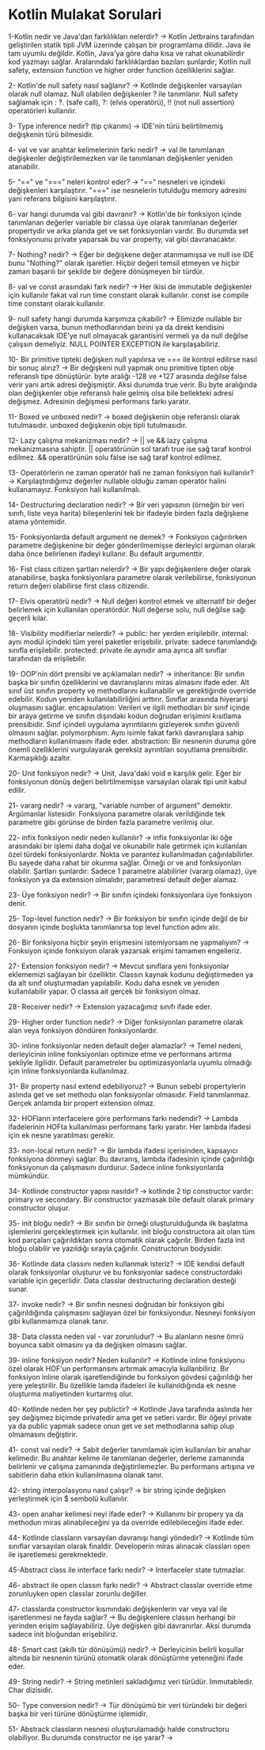 # Kotlin Mulakat Sorulari

1-Kotlin nedir ve Java'dan farklılıkları nelerdir?
-> Kotlin Jetbrains tarafından geliştirilen statik tipli JVM üzerinde çalışan bir programlama dilidir. Java ile tam uyumlu değildir. Kotlin, Java'ya göre daha kısa ve rahat okunabilirdir kod yazmayı sağlar. Aralarındaki farklılıklardan bazıları şunlardır; Kotlin null safety, extension function ve higher order function özelliklerini sağlar.

2- Kotlin'de null safety nasıl sağlanır?
-> Kotlinde değişkenler varsayılan olarak null olamaz. Null olabilen değişkenler ? ile tanımlanır. Null safety sağlamak için : ?. (safe call), ?: (elvis operatörü), !! (not null assertion) operatörleri kullanılır.

3- Type inference nedir? (tip çıkarımı)
-> IDE'nin türü belirtilmemiş değişkenin türü bilmesidir.

4- val ve var anahtar kelimelerinin farkı nedir?
-> val ile tanımlanan değişkenler değiştirilemezken var ile tanımlanan değişkenler yeniden atanabilir.

5- "==" ve "===" neleri kontrol eder?
-> "==" nesneleri ve içindeki değişkenleri karşılaştırır. "===" ise nesnelerin tutulduğu memory adresini yani referans bilgisini karşılaştırır.

6- var hangi durumda val gibi davranır?
-> Kotlin'de bir fonksiyon içinde tanımlanan değerler variable bir classa üye olarak tanımlanan değerler propertydir ve arka planda get ve set fonksiyonları vardır. Bu durumda set fonksiyonunu private yaparsak bu var property, val gibi davranacaktır.

7- Nothing? nedir?
-> Eğer bir değişkene değer atanmamışsa ve null ise IDE bunu "Nothing?" olarak işaretler. Hiçbir değeri temsil etmeyen ve hiçbir zaman başarılı bir şekilde bir değere dönüşmeyen bir türdür.

8- val ve const arasındaki fark nedir?
-> Her ikisi de immutable değişkenler için kullanılır fakat val run time constant olarak kullanılır. const ise compile time constant olarak kullanılır.

9- null safety hangi durumda karşımıza çıkabilir?
-> Elimizde nullable bir değişken varsa, bunun methodlarından birini ya da direkt kendisini kullanacaksak IDE'ye null olmayacak garantisini vermeli ya da null değilse çalışsın demeliyiz. NULL POINTER EXCEPTION ile karşılaşabiliriz.

10- Bir primitive tipteki değişken null yapılırsa ve === ile kontrol edilirse nasıl bir sonuç alırız? 
-> Bir değişkeni null yapmak onu primitive tipten obje referanslı tipe dönüştürür. byte aralığı -128 ve +127 arasında değilse false verir yani artık adresi değişmiştir. Aksi durumda true verir. Bu byte aralığında olan değişkenler obje referanslı hale gelmiş olsa bile bellekteki adresi değişmez. Adresinin değişmesi performans farkı yaratır. 

11- Boxed ve unboxed nedir?
-> boxed değişkenin obje referanslı olarak tutulmasıdır. unboxed değişkenin obje tipli tutulmasıdır.

12- Lazy çalışma mekanizması nedir?
-> || ve && lazy çalışma mekanizmasına sahiptir. || operatörünün sol tarafı true ise sağ taraf kontrol edilmez. && operatörünün solu false ise sağ taraf kontrol edilmez.

13- Operatörlerin ne zaman operatör hali ne zaman fonksiyon hali kullanılır?
-> Karşılaştırdığımız değerler nullable olduğu zaman operatör halini kullanamayız. Fonksiyon hali kullanılmalı.

14- Destructuring declaration nedir?
-> Bir veri yapısının (örneğin bir veri sınıfı, liste veya harita) bileşenlerini tek bir ifadeyle birden fazla değişkene atama yöntemidir.

15- Fonksiyonlarda default argument ne demek?
-> Fonksiyon çağırılırken parametre değişkenine bir değer gönderilmemişse derleyici argüman olarak daha önce belirlenen ifadeyi kullanır. Bu default argumenttir.

16- Fist class citizen şartları nelerdir?
-> Bir yapı değişkenlere değer olarak atanabilirse, başka fonksiyonlara parametre olarak verilebilirse, fonksiyonun return değeri olabilirse first class citizendir.

17- Elvis operatörü nedir?
-> Null değeri kontrol etmek ve alternatif bir değer belirlemek için kullanılan operatördür. Null değerse solu, null değilse sağı geçerli kılar.

18- Visibility modifierlar nelerdir?
->  public: her yerden erişilebilir.
    internal: aynı modül içindeki tüm yerel paketler erişebilir.
    private: sadece tanımlandığı sınıfla erişilebilir.
    protected: private ile aynıdır ama ayrıca alt sınıflar tarafından da erişilebilir.

19- OOP'nin dört prensibi ve açıklamaları nedir?
-> inheritance: Bir sınıfın başka bir sınıfın özelliklerini ve davranışlarını miras almasını ifade eder. Alt sınıf üst sınıfın property ve methodlarını kullanabilir ve gerektiğinde override edebilir. Kodun yeniden kullanılabilirliğini arttırır. Sınıflar arasında hiyerarşi oluşmasını sağlar.
    encapsulation: Verileri ve ilgili methodları bir sınıf içinde bir araya getirme ve sınıfın dışındaki kodun doğrudan erişimini kısıtlama prensibidir. Sınıf içindeli uygulama   ayrıntılarını gizleyerek sınıfın güvenli olmasını sağlar.
    polymorphism: Aynı isimle fakat farklı davranışlara sahip methodların kullanılmasını ifade eder. 
    abstraction: Bir nesnenin duruma göre önemli özelliklerini vurgulayarak gereksiz ayrıntıları soyutlama prensibidir. Karmaşıklığı azaltır.

20- Unit fonksiyon nedir?
-> Unit, Java'daki void e karşılık gelir. Eğer bir fonksiyonun dönüş değeri belirtilmemişse varsayılan olarak tipi unit kabul edilir.

21- vararg nedir?
-> vararg, "variable number of argument" demektir. Argümanlar listesidir. Fonksiyona parametre olarak verildiğinde tek parametre gibi görünse de birden fazla parametre  verilmiş olur.

22- infix fonksiyon nedir neden kullanılır?
-> infix fonksiyonlar iki öğe arasındaki bir işlemi daha doğal ve okunabilir hale getirmek için kullanılan özel türdeki fonksiyonlardır. Nokta ve parantez kullanılmadan çağırılabilirler. Bu sayede daha rahat bir okunma sağlar. Örneği or ve and fonksiyonları olabilir. Şartları şunlardır: Sadece 1 parametre alabilirler (vararg olamaz), üye fonksiyon ya da extension olmalıdır, parametresi default değer alamaz.

23- Üye fonksiyon nedir?
-> Bir sınıfın içindeki fonksiyonlara üye fonksiyon denir.

25- Top-level function nedir?
-> Bir fonksiyon bir sınıfın içinde değil de bir dosyanın içinde boşlukta tanımlanırsa top level function adını alır.

26- Bir fonksiyona hiçbir şeyin erişmesini istemiyorsam ne yapmalıyım?
-> Fonksiyon içinde fonksiyon olarak yazarsak erişimi tamamen engelleriz.

27- Extension fonksiyon nedir?
-> Mevcut sınıflara yeni fonksiyonlar eklememizi sağlayan bir özelliktir. Classın kaynak kodunu değiştirmeden ya da alt sınıf oluşturmadan yapılabilir. Kodu daha esnek ve yeniden kullanılabilir yapar. O classa ait gerçek bir fonksiyon olmaz. 

28- Receiver nedir?
-> Extension yazacağımız sınıfı ifade eder.

29- Higher order function nedir?
-> Diğer fonksiyonları parametre olarak alan veya fonksiyon döndüren fonksiyonlardır.

30- inline fonksiyonlar neden default değer alamazlar?
-> Temel nedeni, derleyicinin inline fonksiyonları optimize etme ve performans artırma şekliyle ilgilidir. Default parametreler bu optimizasyonlarla uyumlu olmadığı için inline fonksiyonlarda kullanılmaz.

31- Bir property nasıl extend edebiliyoruz?
-> Bunun sebebi propertylerin aslında get ve set methodu olan fonksiyonlar olmasıdır. Field tanımlanmaz. Gerçek anlamda bir propert extension olmaz.

32- HOFların interfacelere göre performans farkı nedendir?
-> Lambda ifadelerinin HOFta kullanılması performans farkı yaratır. Her lambda ifadesi için ek nesne yaratılması gerekir.

33- non-local return nedir?
-> Bir lambda ifadesi içerisinden, kapsayıcı fonksiyona dönmeyi sağlar. Bu davranış, lambda ifadesinin içinde çağırıldığı fonksiyonun da çalışmasını durdurur. Sadece inline fonksiyonlarda mümkündür.

34- Kotlinde constructor yapısı nasıldır?
-> kotlinde 2 tip constructor vardır: primary ve secondary. Bir constructor yazmasak bile default olarak primary constructor oluşur.

35- init bloğu nedir?
-> Bir sınıfın bir örneği oluşturulduğunda ilk başlatma işlemlerini gerçekleştirmek için kullanılır. init bloğu constructora ait olan tüm kod parçaları çağırıldıktan sonra otomatik olarak çağırılır. Birden fazla init bloğu olabilir ve yazıldığı sırayla çağırılır.  Constructorun bodysidir.

36- Kotlinde data classını neden kullanmak isteriz?
-> IDE kendisi default olarak fonksiyonlar oluşturur ve bu fonksiyonlar sadece constructordaki variable için geçerlidir. Data classlar destructuring declaration desteği sunar. 

37- invoke nedir?
-> Bir sınıfın nesnesi doğrudan bir fonksiyon gibi çağırıldığında çalışmasını sağlayan özel bir fonksiyondur. Nesneyi fonksiyon gibi kullanmamıza olanak tanır. 

38- Data classta neden val - var zorunludur?
-> Bu alanların nesne ömrü boyunca sabit olmasını ya da değişken olmasını sağlar.

39- inline fonksiyon nedir? Neden kullanılır?
-> Kotlinde inline fonksiyonu özel olarak HOF'un performansını artırmak amacıyla kullanbiliriz. Bir fonksiyon inline olarak işaretlendiğinde bu fonksiyon gövdesi çağırıldığı her yere yeleştirilir. Bu özellikle lamda ifadeleri ile kullanıldığında ek nesne oluşturma maliyetinden kurtarmış olur.

40- Kotlinde neden her şey publictir?
-> Kotlinde Java tarafında aslında her şey değişmez biçimde privatedir ama get ve setleri vardır. Bir öğeyi private ya da public yapmak sadece onun get ve set methodlarına sahip olup olmamasını değiştirir.

41- const val nedir?
-> Sabit değerler tanımlamak içim kullanılan bir anahar kelimedir. Bu anahtar kelime ile tanımlanan değerler, derleme zamanında belirlenir ve çalışma zamanında değiştirilemezler. Bu performans artışına ve sabitlerin daha etkin kullanılmasına olanak tanır.

42- string interpolasyonu nasıl çalışır?
-> bir string içinde değişken yerleştirmek için $ sembolü kullanılır.

43- open anahar kelimesi neyi ifade eder?
->  Kullanımı bir propery ya da methodun miras alınabileceğini ya da override edilebileceğini ifade eder.

44- Kotlinde classların varsayılan davranışı hangi yöndedir?
-> Kotlinde tüm sınıflar varsayılan olarak finaldir. Developerin miras alınacak classları open ile işaretlemesi gerekmektedir.

45-Abstract class ile interface farkı nedir?
-> Interfaceler state tutmazlar.

46- abstract ile open classın farkı nedir?
-> Abstract classlar override etme zorunluyken open classlar zorunlu değiller.

47- classlarda constructor kısmındaki değişkenlerin var veya val ile işaretlenmesi ne fayda sağlar?
-> Bu değişkenlere classın herhangi bir yerinden erişim sağlayabiliriz. Üye değişken gibi davranırlar. Aksi durumda sadece init bloğundan erişebiliriz.

48- Smart cast (akıllı tür dönüşümü) nedir?
-> Derleyicinin belirli koşullar altında bir nesnenin türünü otomatik olarak dönüştürme yeteneğini ifade eder.

49- String nedir?
-> String metinleri sakladığımız veri türüdür. Immutabledir. Char dizisidir.

50- Type conversion nedir?
-> Tür dönüşümü bir veri türündeki bir değeri başka bir veri türüne dönüştürme işlemidir.

51- Abstrack classların nesnesi oluşturulamadığı halde constructoru olabiliyor. Bu durumda constructor ne işe yarar?
->
